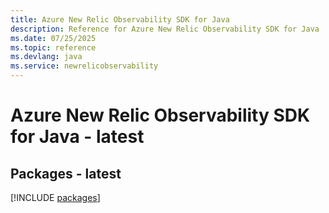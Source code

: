 ```yaml
---
title: Azure New Relic Observability SDK for Java
description: Reference for Azure New Relic Observability SDK for Java
ms.date: 07/25/2025
ms.topic: reference
ms.devlang: java
ms.service: newrelicobservability
---
```

# Azure New Relic Observability SDK for Java - latest
## Packages - latest
[!INCLUDE [packages](new-relic-observability-index.md)]